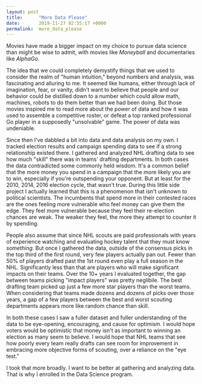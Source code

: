 ```yaml
---
layout: post
title:      "More Data Please"
date:       2019-11-27 02:55:17 +0000
permalink:  more_data_please
---
```



Movies have made a bigger impact on my choice to pursue data science than might be wise to admit, with movies like *Moneyball* and documentaries like *AlphaGo*. 

The idea that we could completely demystify things that we used to consider the realm of "human intuition," beyond numbers and analysis, was fascinating and alluring to me. It seemed like humans, either through lack of imagination, fear, or vanity, didn't want to believe that people and our behavior could be distilled down to a number which could allow math, machines, robots to do them better than we had been doing. But those movies inspired me to read more about the power of data and how it was used to assemble a competitive roster, or defeat a top ranked professional Go player in a supposedly "unsolvable" game. The power of data was undeniable. 

Since then I've dabbled a bit into data and data analysis on my own. I tracked election results and campaign spending data to see if a strong relationship existed there. I gathered and analyzed NHL drafting data to see how much "skill" there was in teams' drafting departments. In both cases the data contradicted some commonly held wisdom. It's a common belief that the more money you spend in a campaign that the more likely you are to win, especially if you're outspending your opponent. But at least for the 2010, 2014, 2016 election cycle, that wasn't true. During this little side project I actually learned that this is a phenomenon that isn't unknown to political scientists. The incumbents that spend more in their contested races are the ones feeling more vulnerable who feel money can give them the edge. They feel more vulnerable because they feel their re-election chances are weak. The weaker they feel, the more they attempt to counter it by spending. 

People also assume that since NHL scouts are paid professionals with years of experience watching and evaluating hockey talent that they must know *something.* But once I gathered the data, outside of the consensus picks in the top third of the first round, very few players actually pan out. Fewer than 50% of players drafted past the 1st round even play a full season in the NHL. Significantly less than that are players who will make significant impacts on their teams. Over the 10+ years I evaluated together, the gap between teams picking "impact players" was pretty neglibile. The best drafting team picked up just a few more star players than the worst teams. When considering that teams made dozens and dozens of picks over those years, a gap of a few players between the best and worst scouting departments appears more like random chance than skill. 

In both these cases I saw a fuller dataset and fuller understanding of the data to be eye-opening, encouraging, and cause for optimism. I would hope voters would be optimistic that money isn't as important to winning an election as many seem to believe. I would hope that NHL teams that see how poorly every team really drafts can see room for improvement in embracing more objective forms of scouting, over a reliance on the "eye test." 

I took that more broadly. I want to be better at gathering and analyzing data. That is why I enrolled in the Data Science program. 
